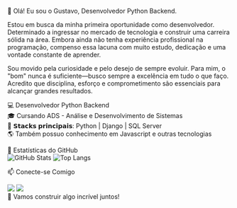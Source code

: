 
👋 Olá! Eu sou o Gustavo, Desenvolvedor Python Backend.

Estou em busca da minha primeira oportunidade como desenvolvedor.
Determinado a ingressar no mercado de tecnologia e construir uma carreira sólida na área. Embora ainda não tenha experiência profissional na programação, compenso essa lacuna com muito estudo, dedicação e uma vontade constante de aprender.

Sou movido pela curiosidade e pelo desejo de sempre evoluir. Para mim, o "bom" nunca é suficiente—busco sempre a excelência em tudo o que faço. Acredito que disciplina, esforço e comprometimento são essenciais para alcançar grandes resultados.

💻 Desenvolvedor Python Backend  
🎓 Cursando ADS - Análise e Desenvolvimento de Sistemas  
🚀 𝗦𝘁𝗮𝗰𝗸𝘀 𝗽𝗿𝗶𝗻𝗰𝗶𝗽𝗮𝗶𝘀: Python | Django | SQL Server   
🌎 Também possuo conhecimento em Javascript e outras tecnologias  

📌 Estatísticas do GitHub  
![GitHub Stats](https://github-readme-stats.vercel.app/api?username=GustavoGS12&show_icons=true&theme=radical)
![Top Langs](https://github-readme-stats.vercel.app/api/top-langs/?username=GustavoGS12&layout=compact)

📫 Conecte-se Comigo
<div> 
  <a href="mailto:ggs.gustavo.dev@gmail.com"><img src="https://img.shields.io/badge/-Gmail-%23333?style=for-the-badge&logo=gmail&logoColor=white" target="_blank"></a> 
  <a href="https://www.linkedin.com/in/gustavo-gomes-silveira/" target="_blank"><img src="https://img.shields.io/badge/-LinkedIn-%230077B5?style=for-the-badge&logo=linkedin&logoColor=white" target="_blank"></a>
 </div>
🚀 Vamos construir algo incrível juntos!
